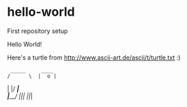 # hello-world
First repository setup

Hello World!

Here's a turtle from http://www.ascii-art.de/ascii/t/turtle.txt :)

     _____     ____
    /      \  |  o |
   |        |/ ___\|  
   |_________/
   |_|_| |_|_|                

